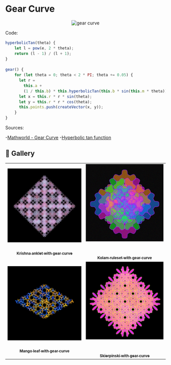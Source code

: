 # Gear Curve

<p align="center"><img src="../assets/shape_images/gear.jpg" alt="gear curve" width="300px"></p>

Code:

```JavaScript
hyperbolicTan(theta) {
    let l = pow(e, 2 * theta);
    return (l - 1) / (l + 1);
}

gear() {
    for (let theta = 0; theta < 2 * PI; theta += 0.05) {
      let r =
        this.a +
        (1 / this.b) * this.hyperbolicTan(this.b * sin(this.m * theta));
      let x = this.r * r * sin(theta);
      let y = this.r * r * cos(theta);
      this.points.push(createVector(x, y));
    }
}
```

Sources:

-[Mathworld - Gear Curve](https://mathworld.wolfram.com/GearCurve.html) -[Hyperbolic tan function](https://help.tc2000.com/m/69445/l/755460-hyperbolic-functions-table)

## 🌄 Gallery

<!-- IMAGE-LIST:START - Do not remove or modify this section -->
<!-- prettier-ignore-start -->
<!-- markdownlint-disable -->
<table>
  <tbody>
   <tr>
     <td align="center"><a href=""> <img class="img" src="../assets/Ruleset-shape-examples/krishna-anklet-gear.jpg" alt="Krishna anklet with gear curve" style="vertical-align:top;" width="500" /><br /><sub><b><br/>Krishna anklet with gear curve</b></sub></a></td>
     <td align="center"><a href=""> <img class="img" src="../assets/Ruleset-shape-examples/kolam-gear.jpg" alt="Kolam ruleset with gear curve" style=" display: block;
    margin-left: auto;
    margin-right: auto;" width="500" /><br /><sub><b><br/>Kolam ruleset with gear curve</b></sub></a></td>
    </tr>
    <tr>
     <td align="center"><a href=""> <img class="img" src="../assets/Ruleset-shape-examples/mango-leaf-gear.jpg" alt="Mango leaf with gear curve" style="vertical-align:top;" width="500" /><br /><sub><b><br/>Mango leaf with gear curve</b></sub></a></td>
     <td align="center"><a href=""> <img class="img" src="../assets/Ruleset-shape-examples/skierpinski-gear.jpg" alt="Skierpinski with gear curve" style=" display: block;
    margin-left: auto;
    margin-right: auto;" width="500" /><br /><sub><b><br/>Skierpinski with gear curve</b></sub></a></td>
    </tr>
 </tbody>
</table>

<!-- markdownlint-restore -->
<!-- prettier-ignore-end -->

<!-- IMAGE-LIST:END -->
